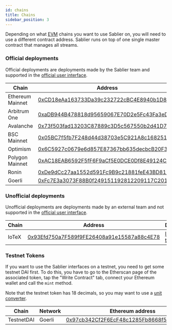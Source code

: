 ```yaml
---
id: chains
title: Chains
sidebar_position: 3
---
```


Depending on what [EVM](https://ethereum.org/en/developers/docs/evm/) chains you want to use Sablier on, you will need to use a different contract address. Sablier runs on top of one single master contract that manages all streams.

### Official deployments

Official deployments are deployments made by the Sablier team and supported in the [official user interface](https://pay.sablier.finance).

| Chain            | Address                                                                                                                              |
| ---------------- | ------------------------------------------------------------------------------------------------------------------------------------ |
| Ethereum Mainnet | [0xCD18eAa163733Da39c232722cBC4E8940b1D8888](https://etherscan.io/address/0xCD18eAa163733Da39c232722cBC4E8940b1D8888)                |
| Arbitrum One     | [0xaDB944B478818d95659067E70D2e5Fc43Fa3eDe9](https://arbiscan.io/address/0xaDB944B478818d95659067E70D2e5Fc43Fa3eDe9)                 |
| Avalanche        | [0x73f503fad13203C87889c3D5c567550b2d41D7a4](https://snowtrace.io/address/0x73f503fad13203C87889c3D5c567550b2d41D7a4)                |
| BSC Mainnet      | [0x05BC7f5fb7F248d44d38703e5C921A8c16825161](https://bscscan.com/address/0x05BC7f5fb7F248d44d38703e5C921A8c16825161)                 |
| Optimism         | [0x6C5927c0679e6d857E87367bb635decbcB20F31c](https://optimistic.etherscan.io/address/0x6C5927c0679e6d857E87367bb635decbcB20F31c)     |
| Polygon Mainnet  | [0xAC18EAB6592F5fF6F9aCf5E0DCE0Df8E49124C06](https://polygonscan.com/address/0xAC18EAB6592F5fF6F9aCf5E0DCE0Df8E49124C06)             |
| Ronin            | [0xDe9dCc27aa1552d591Fc9B9c21881feE43BD8118](https://explorer.roninchain.com/address/ronin:de9dcc27aa1552d591fc9b9c21881fee43bd8118) |
| Goerli           | [0xFc7E3a3073F88B0f249151192812209117C2014b](https://goerli.etherscan.io/address/0xFc7E3a3073F88B0f249151192812209117C2014b)         |

### Unofficial deployments

Unofficial deployments are deployments made by an external team and not supported in the [official user interface](https://pay.sablier.finance).

| Chain | Address                                                                                                                | Deployer                                   |
| ----- | ---------------------------------------------------------------------------------------------------------------------- | ------------------------------------------ |
| IoTeX | [0x93Efd750a7F589f9FE26408a91e15587a88c4E78](https://iotexscout.io/address/0x93Efd750a7F589f9FE26408a91e15587a88c4E78) | [IoTeX team](https://twitter.com/iotex_io) |

### Testnet Tokens

If you want to use the Sablier interfaces on a testnet, you need to get some testnet DAI first. To do this, you have to
go to the Etherscan page of the associated token, tap the "Write Contract" tab, connect your Ethereum wallet and call
the `mint` method.

Note that the testnet token has 18 decimals, so you may want to use a [unit converter](https://tools.deth.net/token-unit-conversion).

| Chain      | Network | Ethereum address                                                                                                             |
| ---------- | ------- | ---------------------------------------------------------------------------------------------------------------------------- |
| TestnetDAI | Goerli  | [0x97cb342Cf2F6EcF48c1285Fb8668f5a4237BF862](https://goerli.etherscan.io/address/0x97cb342Cf2F6EcF48c1285Fb8668f5a4237BF862) |
